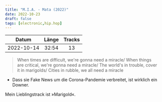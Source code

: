 ```yaml
---
title: "M.I.A. - Mata (2022)"
date: 2022-10-23
draft: false
tags: [electronic,hip.hop]
---
```


| Datum      | Länge | Tracks |
|:----------:|:-----:|:------:|
| 2022-10-14 | 32:54 | 13     |

> When times are difficult, we're gonna need a miracle/
> When things are critical, we're gonna need a miracle/
> The world's in trouble, cover it in marigolds/
> Cities in rubble, we all need a miracle

- Dass sie Fake News um die Corona-Pandemie verbreitet, ist wirklich ein Downer.

Mein Lieblingstrack ist »Marigold«.
